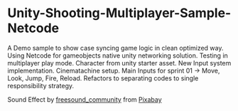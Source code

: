 # Unity-Shooting-Multiplayer-Sample-Netcode
A Demo sample to show case syncing game logic in clean optimized way.
Using Netcode for gameobjects native unity networking solution.
Testing in multiplayer play mode.
Character from unity starter asset.
New Input system implementation.
Cinematachine setup.
Main Inputs for sprint 01 -> Move, Look, Jump, Fire, Reload.
Refactors to separating codes to single responsibility strategy.

Sound Effect by <a href="https://pixabay.com/users/freesound_community-46691455/?utm_source=link-attribution&utm_medium=referral&utm_campaign=music&utm_content=81594">freesound_community</a> from <a href="https://pixabay.com//?utm_source=link-attribution&utm_medium=referral&utm_campaign=music&utm_content=81594">Pixabay</a>

